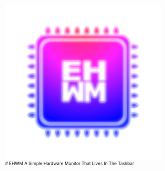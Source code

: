 <img src="https://raw.githubusercontent.com/Kwexy/EHWM/main/graphics/AppIcon.png">
# EHWM
A Simple Hardware Monitor That Lives In The Taskbar
